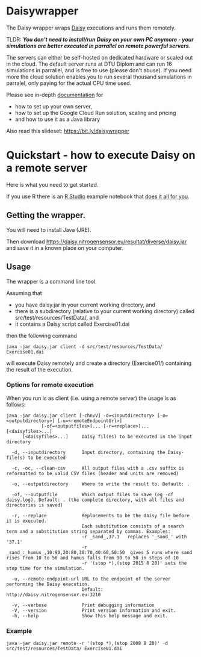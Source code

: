 # Daisywrapper
The Daisy wrapper wraps [Daisy](https://daisy.ku.dk) executions and runs them remotely.

TLDR: ***You don't need to install/run Daisy on your own PC anymore - your simulations are better executed in parrallel on remote powerful servers***.

The servers can either be self-hosted on dedicated hardware or scaled out in the cloud.
The default server runs at DTU Diplom and can run 16 simulations in parrallel, and is free to use (please don't abuse). 
If you need more the cloud solution enables you to run several thousand simulations in parralel, only paying for the actual CPU time used.

Please see in-depth [documentation](documentation) for
- how to set up your own server, 
- how to set up the Google Cloud Run solution, scaling and pricing
- and how to use it as a Java library

Also read this slideset: https://bit.ly/daisywrapper


# Quickstart - how to execute Daisy on a remote server

Here is what you need to get started.

If you use R there is an [R Studio](https://www.rstudio.com/) example notebook that [does it all for you](src/test/resources/TestData/rstudio_notebook.Rmd).


## Getting the wrapper.

You will need to install Java (JRE).

Then download https://daisy.nitrogensensor.eu/resultat/diverse/daisy.jar and save it in a known place on your computer.


## Usage

The wrapper is a command line tool. 

Assuming that
  - you have daisy.jar in your current working directory, and
  - there is a subdirectory (relative to your current working directory) 
called src/test/resources/TestData/, and
  - it contains a Daisy script called Exercise01.dai

then the following command
```
java -jar daisy.jar client -d src/test/resources/TestData/ Exercise01.dai
``` 
will execute Daisy remotely and create a directory (Exercise01/) containing the result of the execution.

### Options for remote execution

When you run is as client (i.e. using a remote server) the usage is as follows:

```
java -jar daisy.jar client [-chnvV] -d=<inputdirectory> [-o=<outputdirectory>] [-u=<remoteEndpointUrl>]
             [-of=<outputfiles>]... [-r=<replace>]... [<daisyfiles>...]
      [<daisyfiles>...]     Daisy fil(es) to be executed in the input directory

  -d, --inputdirectory      Input directory, containing the Daisy-file(s) to be executed

  -c, -oc, --clean-csv      All output files with a .csv suffix is reformatted to be valid CSV files (header and units are removed)

  -o, --outputdirectory     Where to write the result to. Default: .

  -of, --outputfile         Which output files to save (eg -of daisy.log). Default: . (the complete directory, with all files and directories is saved)

  -r, --replace             Replacements to be the daisy file before it is executed. 
                            Each substitution consists of a search term and a substitution string separated by commas. Examples:
                            -r _sand_,37.1   replaces '_sand_' with '37.1'
                            -r _sand_:_humus_,10:90,20:80,30:70,40:60,50:50  gives 5 runs where sand rises from 10 to 50 and humus falls from 90 to 50 in steps of 10
                            -r '(stop *),(stop 2015 8 20)' sets the stop time for the simulation.

  -u, --remote-endpoint-url URL to the endpoint of the server performing the Daisy execution. 
                            Default: http://daisy.nitrogensensor.eu:3210

  -v, --verbose             Print debugging information
  -V, --version             Print version information and exit.
  -h, --help                Show this help message and exit.

``` 
### Example

```
java -jar daisy.jar remote -r '(stop *),(stop 2008 8 20)' -d src/test/resources/TestData/ Exercise01.dai
``` 


